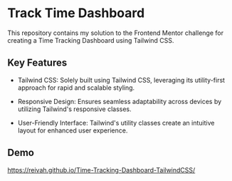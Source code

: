 
# Track Time Dashboard 

This repository contains my solution to the Frontend Mentor challenge for creating a Time Tracking Dashboard using Tailwind CSS. 


## Key Features

- Tailwind CSS: Solely built using Tailwind CSS, leveraging its utility-first approach for rapid and scalable styling.

- Responsive Design: Ensures seamless adaptability across devices by utilizing Tailwind's responsive classes.

- User-Friendly Interface: Tailwind's utility classes create an intuitive layout for enhanced user experience.
## Demo
https://reivah.github.io/Time-Tracking-Dashboard-TailwindCSS/

